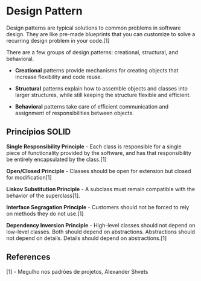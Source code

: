 # Design Pattern
Design patterns are typical solutions to common problems in software design. They are like pre-made blueprints that you can customize to solve a recurring design problem in your code.[1]

There are a few groups of design patterns: creational, structural, and behavioral.

* __Creational__ patterns provide mechanisms for creating objects that increase flexibility and code reuse.

* __Structural__ patterns explain how to assemble objects and classes into larger structures, while still keeping the structure flexible and efficient.

* __Behavioral__ patterns take care of efficient communication and assignment of responsibilities between objects.

## Princípios SOLID
__Single Responsibility Principle__ - Each class is responsible for a single piece of functionality provided by the software, and has that responsibility be entirely encapsulated by the class.[1]

__Open/Closed Principle__ - Classes should be open for extension but closed for modification[1]

__Liskov Substitution Principle__ - A subclass must remain compatible with the behavior of the superclass[1].

__Interface Segragation Principle__ - Customers should not be forced to rely on methods they do not use.[1]

__Dependency Inversion Principle__ - High-level classes should not depend on low-level classes. Both should depend on abstractions. Abstractions should not depend on details. Details should depend on abstractions.[1]


## References
[1] - Megulho nos padrões de projetos, Alexander Shvets 